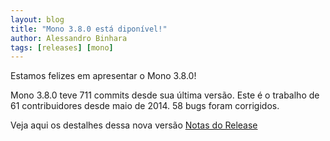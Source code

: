 ```yaml
---
layout: blog
title: "Mono 3.8.0 está diponível!"
author: Alessandro Binhara
tags: [releases] [mono]
---
```


Estamos felizes em apresentar o Mono 3.8.0!

Mono 3.8.0 teve 711 commits desde sua última versão. Este é o trabalho de 61 contribuidores desde maio de 2014. 58 bugs foram corrigidos.

Veja aqui os destalhes dessa nova versão [Notas do Release](http://www.mono-project.com/docs/about-mono/releases/3.8.0/) 

